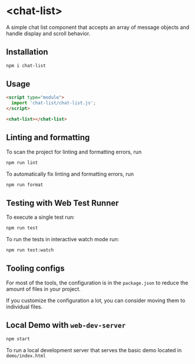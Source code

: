 # \<chat-list>

A simple chat list component that accepts an array of message objects and handle display and scroll behavior. 

## Installation

```bash
npm i chat-list
```

## Usage

```html
<script type="module">
  import 'chat-list/chat-list.js';
</script>

<chat-list></chat-list>
```

## Linting and formatting

To scan the project for linting and formatting errors, run

```bash
npm run lint
```

To automatically fix linting and formatting errors, run

```bash
npm run format
```

## Testing with Web Test Runner

To execute a single test run:

```bash
npm run test
```

To run the tests in interactive watch mode run:

```bash
npm run test:watch
```


## Tooling configs

For most of the tools, the configuration is in the `package.json` to reduce the amount of files in your project.

If you customize the configuration a lot, you can consider moving them to individual files.

## Local Demo with `web-dev-server`

```bash
npm start
```

To run a local development server that serves the basic demo located in `demo/index.html`
